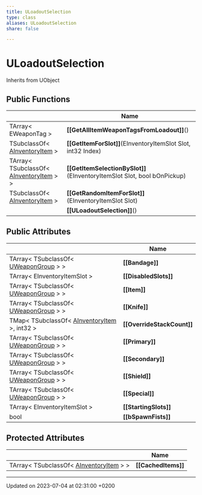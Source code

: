 ```yaml
---
title: ULoadoutSelection
type: class
aliases: ULoadoutSelection
share: false

---
```


# ULoadoutSelection





Inherits from UObject

## Public Functions

|                | Name           |
| -------------- | -------------- |
| TArray< EWeaponTag > | **[[GetAllItemWeaponTagsFromLoadout]]**() |
| TSubclassOf< [AInventoryItem](/docs/SDK/Source/Classes/classAInventoryItem.md) > | **[[GetItemForSlot]]**(EInventoryItemSlot Slot, int32 Index) |
| TArray< TSubclassOf< [AInventoryItem](/docs/SDK/Source/Classes/classAInventoryItem.md) > > | **[[GetItemSelectionBySlot]]**(EInventoryItemSlot Slot, bool bOnPickup) |
| TSubclassOf< [AInventoryItem](/docs/SDK/Source/Classes/classAInventoryItem.md) > | **[[GetRandomItemForSlot]]**(EInventoryItemSlot Slot) |
| | **[[ULoadoutSelection]]**() |

## Public Attributes

|                | Name           |
| -------------- | -------------- |
| TArray< TSubclassOf< [UWeaponGroup](/docs/SDK/Source/Classes/classUWeaponGroup.md) > > | **[[Bandage]]**  |
| TArray< EInventoryItemSlot > | **[[DisabledSlots]]**  |
| TArray< TSubclassOf< [UWeaponGroup](/docs/SDK/Source/Classes/classUWeaponGroup.md) > > | **[[Item]]**  |
| TArray< TSubclassOf< [UWeaponGroup](/docs/SDK/Source/Classes/classUWeaponGroup.md) > > | **[[Knife]]**  |
| TMap< TSubclassOf< [AInventoryItem](/docs/SDK/Source/Classes/classAInventoryItem.md) >, int32 > | **[[OverrideStackCount]]**  |
| TArray< TSubclassOf< [UWeaponGroup](/docs/SDK/Source/Classes/classUWeaponGroup.md) > > | **[[Primary]]**  |
| TArray< TSubclassOf< [UWeaponGroup](/docs/SDK/Source/Classes/classUWeaponGroup.md) > > | **[[Secondary]]**  |
| TArray< TSubclassOf< [UWeaponGroup](/docs/SDK/Source/Classes/classUWeaponGroup.md) > > | **[[Shield]]**  |
| TArray< TSubclassOf< [UWeaponGroup](/docs/SDK/Source/Classes/classUWeaponGroup.md) > > | **[[Special]]**  |
| TArray< EInventoryItemSlot > | **[[StartingSlots]]**  |
| bool | **[[bSpawnFists]]**  |

## Protected Attributes

|                | Name           |
| -------------- | -------------- |
| TArray< TSubclassOf< [AInventoryItem](/docs/SDK/Source/Classes/classAInventoryItem.md) > > | **[[CachedItems]]**  |

-------------------------------

Updated on 2023-07-04 at 02:31:00 +0200